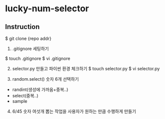 # lucky-num-selector



## Instruction
$ git clone {repo addr}

1. .gitignore 세팅하기


$ touch .gitignore
$ vi .gitignore

2. selector.py 만들고 파이썬 환경 체크하기
$ touch selector.py
$ vi selector.py

3. random.select() 숫자 6개 선택하기
- randint(생성에 가까움+중복..)
- select(중복..)
- sample

4. 6/45 숫자 여섯개 뽑는 작업을 사용자가 원하는 만큼 수행하게 만들기
